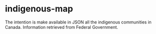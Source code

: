 # indigenous-map
The intention is make available in JSON all the indigenous communities in Canada. Information retrieved from Federal Government.
